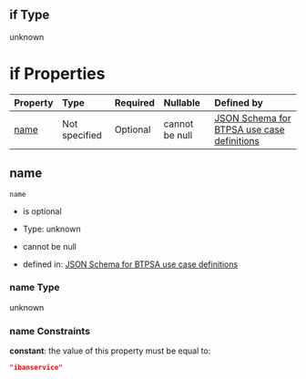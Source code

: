 ## if Type

unknown

# if Properties

| Property      | Type          | Required | Nullable       | Defined by                                                                                                                                                                                                        |
| :------------ | :------------ | :------- | :------------- | :---------------------------------------------------------------------------------------------------------------------------------------------------------------------------------------------------------------- |
| [name](#name) | Not specified | Optional | cannot be null | [JSON Schema for BTPSA use case definitions](btpsa-usecase-properties-services-items-allof-1-then-allof-47-if-properties-name.md "undefined#/properties/services/items/allOf/1/then/allOf/47/if/properties/name") |

## name



`name`

*   is optional

*   Type: unknown

*   cannot be null

*   defined in: [JSON Schema for BTPSA use case definitions](btpsa-usecase-properties-services-items-allof-1-then-allof-47-if-properties-name.md "undefined#/properties/services/items/allOf/1/then/allOf/47/if/properties/name")

### name Type

unknown

### name Constraints

**constant**: the value of this property must be equal to:

```json
"ibanservice"
```
